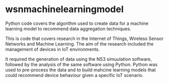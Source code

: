 # wsnmachinelearningmodel
Python code covers the algorithm used to create data for a machine learning model to recommend data aggregation techniques.

This is code that covers research in the Internet of Things, Wireless Sensor Networks and Machine Learning.
The aim of the research included the management of devices in IoT environments.

It required the generation of data using the NS3 simuulation software, followed by the analysis of the same software using Python.
Python was used to pre-process the data and to build mahcine learning models that could recommend device behaviour given a specific IoT scenario.
